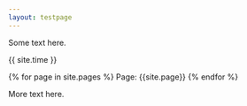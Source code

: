 ```yaml
---
layout: testpage
---
```


Some text here.

<div class="post">

{{ site.time }}

{% for page in site.pages %}
Page: {{site.page}}
{% endfor %}

</div>

More text here.
